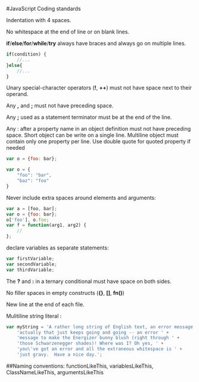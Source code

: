 #JavaScript Coding standards

Indentation with 4 spaces.

No whitespace at the end of line or on blank lines.

**if**/**else**/**for**/**while**/**try** always have braces and always go on multiple lines.

```JavaScript
if(condition) {
    //...
}else{
    //...
}
```

Unary special-character operators (**!**, **++**) must not have space next to their operand.

Any **,** and **;** must not have preceding space.

Any **;** used as a statement terminator must be at the end of the line.

Any : after a property name in an object definition must not have preceding space.
Short object can be write on a single line.
Multiline object must contain only one property per line.
Use double quote for quoted property if needed

```JavaScript
var o = {foo: bar};

var o = {
    "foo": "bar",
    "baz": "foo"
}
```

Never include extra spaces around elements and arguments:
```JavaScript
var a = [foo, bar];
var o = {foo: bar};
o['foo'], o.foo;
var f = function(arg1, arg2) {
    //
};
```

declare variables as separate statements:
```JavaScript
var firstVariable;
var secondVariable;
var thirdVariable;
```

The **?** and **:** in a ternary conditional must have space on both sides.

No filler spaces in empty constructs (**{}**, **[]**, **fn()**)

New line at the end of each file.

Mulitiline string literal :
```JavaScript
var myString = 'A rather long string of English text, an error message ' +
    'actually that just keeps going and going -- an error ' +
    'message to make the Energizer bunny blush (right through ' +
    'those Schwarzenegger shades)! Where was I? Oh yes, ' +
    'you\'ve got an error and all the extraneous whitespace is ' +
    'just gravy.  Have a nice day.';
```

##Naming conventions:
functionLikeThis, variablesLikeThis, ClassNameLikeThis, argumentsLikeThis
